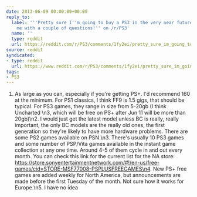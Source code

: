 ```yaml
---
date: 2013-06-09 00:00:00+00:00
reply_to:
  label: '''Pretty sure I''m going to buy a PS3 in the very near future, please help
    me with a couple of questions!'' on /r/PS3'
  name: ''
  type: reddit
  url: https://reddit.com/r/PS3/comments/1fy2ei/pretty_sure_im_going_to_buy_a_ps3_in_the_very/
source: reddit
syndicated:
- type: reddit
  url: https://www.reddit.com/r/PS3/comments/1fy2ei/pretty_sure_im_going_to_buy_a_ps3_in_the_very/caf65qu/
tags:
- PS3
---
```


1. As large as you can, especially if you're getting PS+. I'd recommend 160 at the minimum. For PS1 classics, I think FF9 is 1.5 gigs, that should be typical. For PS3 games, they range in size from 5-20gb (I think Uncharted \n3, which will be free on PS+ after Jun 11 will be more than 20gb)\n2. I would just get the latest model unless BC is really, really important, the only BC models are the really old ones, the first generation so they're likely to have more hardware problems. There are some PS2 games available on PSN.\n3. There's usually 10 PS3 games and some number of PSP/Vita games available in the instant game collection at any one time. Around 4-5 of them cycle in and out every month. You can check this link for the current list for the NA store: https://store.sonyentertainmentnetwork.com/#!/en-us/free-games/cid=STORE-MSF77008-PSPLUSFREEGAMES\n4. New PS+ free games are added weekly for North America, but announcements are made before the first Tuesday of the month. Not sure how it works for Europe.\n5. I have no idea